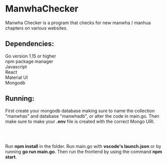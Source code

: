 ﻿# ManwhaChecker
Manwha Checker is a program that checks for new manwha / manhua chapters on various websites.</br>

<h2>Dependencies:</h2>
<p>Go version 1.15 or higher <br/>
npm package manager<br/>
Javascript<br/>
React<br/>
Material UI<br/>
Mongodb</p>

<h2>Running:</h2>
<p>First create your mongodb database making sure to name the collection "manwhas" and database "manwhadb", or alter the code in main.go. Then make sure to make your <b>.env</b> file is created with the correct Mongo URI.</p><br/><br/>
<p>Run <b>npm install</b> in the folder.
Run main.go with <b>vscode's launch.json</b> or by running <b>go run main.go</b>.
Then run the frontend by using the command <b>npm start</b>.</p>
